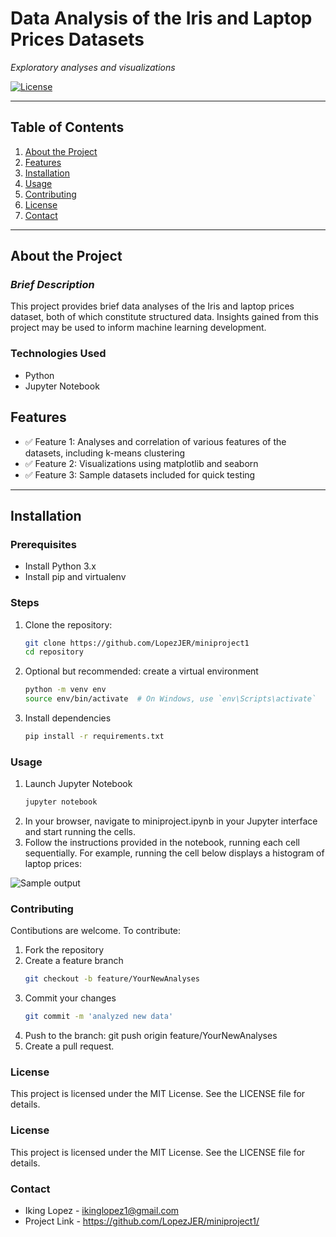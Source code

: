 # **Data Analysis of the Iris and Laptop Prices Datasets**  
*Exploratory analyses and visualizations*

[![License](https://img.shields.io/badge/license-MIT-blue.svg)](LICENSE)  

---

## **Table of Contents**  
1. [About the Project](#about-the-project)  
2. [Features](#features)  
3. [Installation](#installation)  
4. [Usage](#usage)  
5. [Contributing](#contributing)  
6. [License](#license)  
7. [Contact](#contact)  

---

## **About the Project**  
### *Brief Description*  
This project provides brief data analyses of the Iris and laptop prices dataset, both of which constitute structured data. Insights gained from this project may be used to inform machine learning development.

### **Technologies Used**  
- Python
- Jupyter Notebook

## **Features**  
- ✅ Feature 1: Analyses and correlation of various features of the datasets, including k-means clustering
- ✅ Feature 2: Visualizations using matplotlib and seaborn 
- ✅ Feature 3: Sample datasets included for quick testing

---

## **Installation**  
### **Prerequisites**  
- Install Python 3.x  
- Install pip and virtualenv  

### **Steps**  
1. Clone the repository:  
   ```bash  
   git clone https://github.com/LopezJER/miniproject1 
   cd repository  
2. Optional but recommended: create a virtual environment
   ```bash
   python -m venv env
   source env/bin/activate  # On Windows, use `env\Scripts\activate`  
3. Install dependencies 
   ```bash
   pip install -r requirements.txt

### **Usage**  
1. Launch Jupyter Notebook
   ```bash
   jupyter notebook  
2. In your browser, navigate to miniproject.ipynb in your Jupyter interface and start running the cells.
3. Follow the instructions provided in the notebook, running each cell sequentially. For example, running the cell below displays a histogram of laptop prices:

![Sample output](sample.png)


### **Contributing**  
Contibutions are welcome. To contribute:
1. Fork the repository
2. Create a feature branch
   ```bash
   git checkout -b feature/YourNewAnalyses
3. Commit your changes
   ```bash
   git commit -m 'analyzed new data'
4. Push to the branch:
   git push origin feature/YourNewAnalyses
5. Create a pull request.

### **License**  
This project is licensed under the MIT License. See the LICENSE file for details.

### **License**  
This project is licensed under the MIT License. See the LICENSE file for details.

### **Contact**  
- Iking Lopez - ikinglopez1@gmail.com
- Project Link - https://github.com/LopezJER/miniproject1/